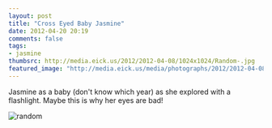 ```yaml
---
layout: post
title: "Cross Eyed Baby Jasmine"
date: 2012-04-20 20:19
comments: false
tags: 
- jasmine
thumbsrc: http://media.eick.us/2012/2012-04-08/1024x1024/Random-.jpg
featured_image: "http://media.eick.us/media/photographs/2012/2012-04-08/Random-.jpg"
---
```

Jasmine as a baby (don't know which year) as she explored with a flashlight.  Maybe this is why her eyes are bad!

![random](http://media.eick.us/media/photographs/2012/2012-04-08/Random-.jpg)

